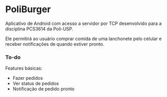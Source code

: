 # PoliBurger

Aplicativo de Android com acesso a servidor por TCP desenvolvido para a disciplina PCS3614 da Poli-USP.

Ele permitirá ao usuário comprar comida de uma lanchonete pelo celular e receber notificações de quando estiver pronto.

### To-do

Features básicas:

* Fazer pedidos
* Ver status de pedidos
* Notificação de pedido pronto